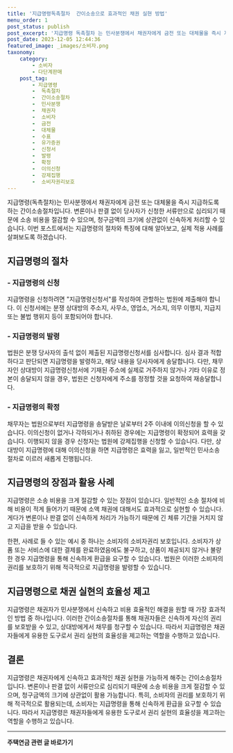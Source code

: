 ```yaml
---
title: '지급명령독촉절차  간이소송으로 효과적인 채권 실현 방법'
menu_order: 1
post_status: publish
post_excerpt: '지급명령 독촉절차 는 민사분쟁에서 채권자에게 금전 또는 대체물을 즉시 지급하도록 하는 간이소송절차입니다. 변론이나 판결 없이 당사자가 신청한 서류만으로 심리되기 때문에 소송 비용을 절감할 수 있으며, 청구금액의 크기에 상관없이 신속하게 처리할 수 있습니다. 이번 포스트에서는 지급명령의 절차와 특징에 대해 알아보고, 실제 적용 사례를 살펴보도록 하겠습니다.'
post_date: 2023-12-05 12:44:36
featured_image: _images/소비자.png
taxonomy:
    category:
        - 소비자
        - 다단계판매
    post_tag:
        - 지급명령
        -  독촉절차
        -  간이소송절차
        -  민사분쟁
        -  채권자
        -  소비자
        -  금전
        -  대체물
        -  수표
        -  유가증권
        -  신청서
        -  발령
        -  확정
        -  이의신청
        -  강제집행
        -  소비자권리보호
---
```



지급명령(독촉절차)는 민사분쟁에서 채권자에게 금전 또는 대체물을 즉시 지급하도록 하는 간이소송절차입니다. 변론이나 판결 없이 당사자가 신청한 서류만으로 심리되기 때문에 소송 비용을 절감할 수 있으며, 청구금액의 크기에 상관없이 신속하게 처리할 수 있습니다. 이번 포스트에서는 지급명령의 절차와 특징에 대해 알아보고, 실제 적용 사례를 살펴보도록 하겠습니다.

## 지급명령의 절차

### - 지급명령의 신청

지급명령을 신청하려면 "지급명령신청서"를 작성하여 관할하는 법원에 제출해야 합니다. 이 신청서에는 분쟁 상대방의 주소지, 사무소, 영업소, 거소지, 의무 이행지, 지급지 또는 불법 행위지 등이 포함되어야 합니다.

### - 지급명령의 발령

법원은 분쟁 당사자의 출석 없이 제출된 지급명령신청서를 심사합니다. 심사 결과 적합하다고 판단되면 지급명령을 발령하고, 해당 내용을 당사자에게 송달합니다. 다만, 채무자인 상대방이 지급명령신청서에 기재된 주소에 실제로 거주하지 않거나 기타 이유로 정본이 송달되지 않을 경우, 법원은 신청자에게 주소를 정정할 것을 요청하여 재송달합니다.

### - 지급명령의 확정

채무자는 법원으로부터 지급명령을 송달받은 날로부터 2주 이내에 이의신청을 할 수 있습니다. 이의신청이 없거나 각하되거나 취하된 경우에는 지급명령이 확정되어 효력을 갖습니다. 이행되지 않을 경우 신청자는 법원에 강제집행을 신청할 수 있습니다. 다만, 상대방이 지급명령에 대해 이의신청을 하면 지급명령은 효력을 잃고, 일반적인 민사소송 절차로 이르러 새롭게 진행됩니다.

## 지급명령의 장점과 활용 사례

지급명령은 소송 비용을 크게 절감할 수 있는 장점이 있습니다. 일반적인 소송 절차에 비해 비용이 적게 들어가기 때문에 소액 채권에 대해서도 효과적으로 실현할 수 있습니다. 게다가 변론이나 판결 없이 신속하게 처리가 가능하기 때문에 긴 체류 기간을 거치지 않고 지급을 받을 수 있습니다.

한편, 사례로 들 수 있는 예시 중 하나는 소비자의 소비자권리 보호입니다. 소비자가 상품 또는 서비스에 대한 결제를 완료하였음에도 불구하고, 상품이 제공되지 않거나 불량한 경우 지급명령을 통해 신속하게 환급을 요구할 수 있습니다. 법원은 이러한 소비자의 권리를 보호하기 위해 적극적으로 지급명령을 발령할 수 있습니다.

## 지급명령으로 채권 실현의 효율성 제고

지급명령은 채권자가 민사분쟁에서 신속하고 비용 효율적인 해결을 원할 때 가장 효과적인 방법 중 하나입니다. 이러한 간이소송절차를 통해 채권자들은 신속하게 자신의 권리를 보호받을 수 있고, 상대방에게서 채무를 청구할 수 있습니다. 따라서 지급명령은 채권자들에게 유용한 도구로서 권리 실현의 효율성을 제고하는 역할을 수행하고 있습니다.

## 결론

지급명령은 채권자에게 신속하고 효과적인 채권 실현을 가능하게 해주는 간이소송절차입니다. 변론이나 판결 없이 서류만으로 심리되기 때문에 소송 비용을 크게 절감할 수 있으며, 청구금액의 크기에 상관없이 활용 가능합니다. 특히, 소비자의 권리를 보호하기 위해 적극적으로 활용되는데, 소비자는 지급명령을 통해 신속하게 환급을 요구할 수 있습니다. 따라서 지급명령은 채권자들에게 유용한 도구로서 권리 실현의 효율성을 제고하는 역할을 수행하고 있습니다.
<!-- wp:separator -->
<hr class="wp-block-separator has-alpha-channel-opacity"/>
<!-- /wp:separator -->

<!-- wp:group {"backgroundColor":"base","layout":{"type":"constrained"}} -->
<div class="wp-block-group has-base-background-color has-background"><!-- wp:paragraph {"align":"center","fontSize":"medium"} -->
<p class="has-text-align-center has-large-font-size"><strong>주택연금 관련 글 바로가기</strong></p>
<!-- /wp:paragraph -->


<!-- wp:latest-posts
{"categories":[{"id":14528,"count":19,"description":"","link":"https://uknowlaw.com/category/%ec%a3%bc%ed%83%9d%ec%97%b0%ea%b8%88/","name":"주택연금","slug":"주택연금","taxonomy":"category","parent":0,"meta":[],"_links":{"self":[{"href":"https://uknowlaw.com/wp-json/wp/v2/categories/14528"}],"collection":[{"href":"https://uknowlaw.com/wp-json/wp/v2/categories"}],"about":[{"href":"https://uknowlaw.com/wp-json/wp/v2/taxonomies/category"}],"wp:post_type":[{"href":"https://uknowlaw.com/wp-json/wp/v2/posts?categories=14528"}],"curies":[{"name":"wp","href":"https://api.w.org/{rel}","templated":true}]}}],"postsToShow":100,"excerptLength":28,"postLayout":"grid","columns":2,"featuredImageAlign":"left","featuredImageSizeSlug":"large","fontSize":"small"} /--></div>
<!-- /wp:group -->